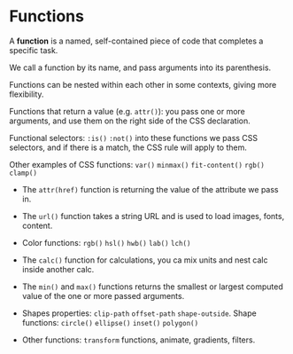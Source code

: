 # Functions

A **function** is a named, self-contained piece of code that completes a specific task.

We call a function by its name, and pass arguments into its parenthesis.

Functions can be nested within each other in some contexts, giving more flexibility.

Functions that return a value (e.g. `attr()`): you pass one or more arguments, and use them on the right side of the CSS declaration.

Functional selectors: `:is()` `:not()` into these functions we pass CSS selectors, and if there is a match, the CSS rule will apply to them.

Other examples of CSS functions: `var()` `minmax()` `fit-content()` `rgb()` `clamp()`

- The `attr(href)` function is returning the value of the attribute we pass in.

- The `url()` function takes a string URL and is used to load images, fonts, content.

- Color functions: `rgb()` `hsl()` `hwb()` `lab()` `lch()`

- The `calc()` function for calculations, you ca mix units and nest calc inside another calc.

- The `min()` and `max()` functions returns the smallest or largest computed value of the one or more passed arguments.

- Shapes properties: `clip-path` `offset-path` `shape-outside`. Shape functions: `circle()` `ellipse()` `inset()` `polygon()`

- Other functions: `transform` functions, animate, gradients, filters.
